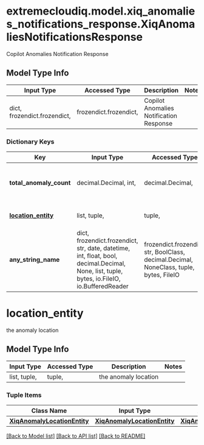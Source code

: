 # extremecloudiq.model.xiq_anomalies_notifications_response.XiqAnomaliesNotificationsResponse

Copilot Anomalies Notification Response

## Model Type Info
Input Type | Accessed Type | Description | Notes
------------ | ------------- | ------------- | -------------
dict, frozendict.frozendict,  | frozendict.frozendict,  | Copilot Anomalies Notification Response | 

### Dictionary Keys
Key | Input Type | Accessed Type | Description | Notes
------------ | ------------- | ------------- | ------------- | -------------
**total_anomaly_count** | decimal.Decimal, int,  | decimal.Decimal,  | The total anomaly count | [optional] value must be a 64 bit integer
**[location_entity](#location_entity)** | list, tuple,  | tuple,  | the anomaly location | [optional] 
**any_string_name** | dict, frozendict.frozendict, str, date, datetime, int, float, bool, decimal.Decimal, None, list, tuple, bytes, io.FileIO, io.BufferedReader | frozendict.frozendict, str, BoolClass, decimal.Decimal, NoneClass, tuple, bytes, FileIO | any string name can be used but the value must be the correct type | [optional]

# location_entity

the anomaly location

## Model Type Info
Input Type | Accessed Type | Description | Notes
------------ | ------------- | ------------- | -------------
list, tuple,  | tuple,  | the anomaly location | 

### Tuple Items
Class Name | Input Type | Accessed Type | Description | Notes
------------- | ------------- | ------------- | ------------- | -------------
[**XiqAnomalyLocationEntity**](XiqAnomalyLocationEntity.md) | [**XiqAnomalyLocationEntity**](XiqAnomalyLocationEntity.md) | [**XiqAnomalyLocationEntity**](XiqAnomalyLocationEntity.md) |  | 

[[Back to Model list]](../../README.md#documentation-for-models) [[Back to API list]](../../README.md#documentation-for-api-endpoints) [[Back to README]](../../README.md)

